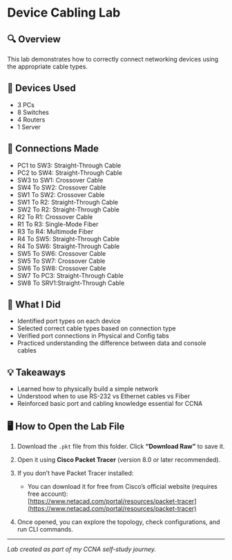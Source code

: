 # Device Cabling Lab

## 🔍 Overview

This lab demonstrates how to correctly connect networking devices using the appropriate cable types.

## 🧰 Devices Used

- 3 PCs
- 8 Switches
- 4 Routers
- 1 Server

## 🔌 Connections Made

- PC1 to SW3: Straight-Through Cable
- PC2 to SW4: Straight-Through Cable
- SW3 to SW1: Crossover Cable 
- SW4 To SW2: Crossover Cable
- SW1 To SW2: Crossover Cable
- SW1 To R2:  Straight-Through Cable 
- SW2 To R2:  Straight-Through Cable
- R2 To R1:   Crossover Cable
- R1 To R3:   Single-Mode Fiber 
- R3 To R4:   Multimode Fiber
- R4 To SW5:  Straight-Through Cable
- R4 To SW6:  Straight-Through Cable 
- SW5 To SW6: Crossover Cable 
- SW5 To SW7: Crossover Cable
- SW6 To SW8: Crossover Cable
- SW7 To PC3: Straight-Through Cable 
- SW8 To SRV1:Straight-Through Cable 



## 🧪 What I Did

- Identified port types on each device
- Selected correct cable types based on connection type
- Verified port connections in Physical and Config tabs
- Practiced understanding the difference between data and console cables

## 💡 Takeaways

- Learned how to physically build a simple network
- Understood when to use RS-232 vs Ethernet cables vs Fiber
- Reinforced basic port and cabling knowledge essential for CCNA

## 🖥️ How to Open the Lab File

1. Download the `.pkt` file from this folder. Click **“Download Raw”** to save it.
2. Open it using **Cisco Packet Tracer** (version 8.0 or later recommended).
3. If you don’t have Packet Tracer installed:
   - You can download it for free from Cisco’s official website (requires free account):  
     [https://www.netacad.com/portal/resources/packet-tracer](https://www.netacad.com/portal/resources/packet-tracer)

4. Once opened, you can explore the topology, check configurations, and run CLI commands.

---

*Lab created as part of my CCNA self-study journey.*
